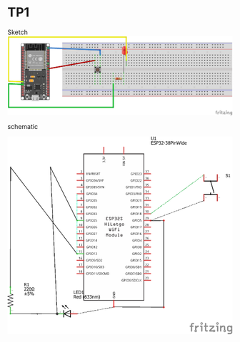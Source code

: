 <h1>TP1</h1>
Sketch

<img src="Sketch.png" alt="Sketch">


schematic

<img src="schematic.png" alt="schematic">
